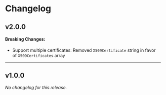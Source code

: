 # Changelog

## v2.0.0

#### Breaking Changes:

- Support multiple certificates: Removed `X509Certificate` string in favor of `X509Certificates` array 

---

## v1.0.0

_No changelog for this release._